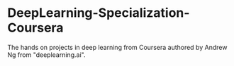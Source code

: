 # DeepLearning-Specialization-Coursera
The hands on projects in deep learning from Coursera authored by Andrew Ng from "deeplearning.ai".

